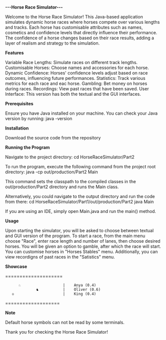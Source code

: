 **---Horse Race Simulator---**

Welcome to the Horse Race Simulator! This Java-based application simulates dynamic horse races where horses compete over various lengths and tracks. Each horse has customisable attributes such as names, cosmetics and confidence levels that directly influence their performance. The confidence of a horse changes based on their race results, adding a layer of realism and strategy to the simulation.

**Features**

Variable Race Lengths: Simulate races on different track lengths.
Customisable Horses: Choose names and accessories for each horse.
Dynamic Confidence: Horses' confidence levels adjust based on race outcomes, influencing future performances.
Statistics: Track various metrics for each race and eac horse.
Gambling: Bet money on horses during races.
Recordings: View past races that have been saved.
User Interface: This version has both the textual and the GUI interfaces.

**Prerequisites**

Ensure you have Java installed on your machine. You can check your Java version by running:
java -version

**Installation**

Download the source code from the repository

**Running the Program**

Navigate to the project directory:
cd HorseRaceSimulator/Part2

To run the program, execute the following command from the project root directory:
java -cp out/production/Part2 Main

This command sets the classpath to the compiled classes in the out/production/Part2 directory and runs the Main class.

Alternatively, you could navigate to the output directory and run the code from there:
cd HorseRaceSimulator/Part1/out/production/Part2
java Main

If you are using an IDE, simply open Main.java and run the main() method.

**Usage**

Upon starting the simulator, you will be asked to choose between textual and GUI version of the program. To start a race, from the main menu choose "Race", enter race length and number of lanes, then choose desired horses. You will be given an option to gamble, after which the race will start. You can customise horses in "Horses Stables" menu. Additionally, you can view recordigns of past races in the "Satistics" menu.

**Showcase**

\=\=\=\=\=\=\=\=\=\=\=\=\=\=\=\=\=\=\=\=

          ♘                   |    Anya (0.4)
                  ♞           |    Oliver (0.6)
       ♔                      |    King (0.4)
       
\=\=\=\=\=\=\=\=\=\=\=\=\=\=\=\=\=\=\=

**Note**

Default horse symbols can not be read by some terminals.




Thank you for checking the Horse Race Simulator!
